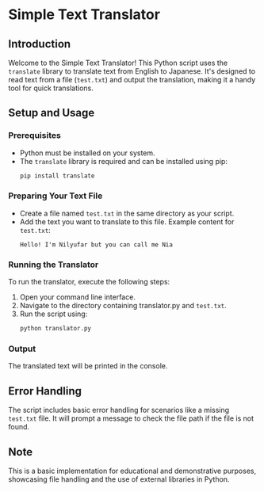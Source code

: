 # Simple Text Translator

## Introduction
Welcome to the Simple Text Translator! This Python script uses the `translate` library to translate text from English to Japanese. It's designed to read text from a file (`test.txt`) and output the translation, making it a handy tool for quick translations.

## Setup and Usage

### Prerequisites
- Python must be installed on your system.
- The `translate` library is required and can be installed using pip:
  ```bash
  pip install translate
  ```

### Preparing Your Text File
- Create a file named `test.txt` in the same directory as your script.
- Add the text you want to translate to this file. 
  Example content for `test.txt`:
  ```
  Hello! I'm Nilyufar but you can call me Nia
  ```

### Running the Translator
To run the translator, execute the following steps:
1. Open your command line interface.
2. Navigate to the directory containing translator.py and `test.txt`.
3. Run the script using:
   ```bash
   python translator.py
   ```

### Output
The translated text will be printed in the console.

## Error Handling
The script includes basic error handling for scenarios like a missing `test.txt` file. It will prompt a message to check the file path if the file is not found.

## Note
This is a basic implementation for educational and demonstrative purposes, showcasing file handling and the use of external libraries in Python.
```

